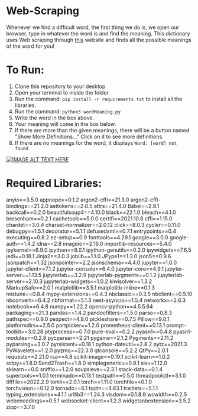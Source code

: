 # Web-Scraping

Whenever we find a difficult word, the first thing we do is, we open our browser, type in whatever the word is and find the meaning. This dictionary uses Web scraping through [this][1] website and finds all the possible meanings of the word for you!

# To Run:
1. Clone this repository to your desktop <br>
2. Open your terminal to inside the folder<br>
3. Run the command:  `pip install -r requirements.txt` to install all the libraries.<br>
5. Run the command: `python3 wordMeaning.py`<br>
6. Write the word in the box above.<br>
7. Your meaning will come in the box below.<br>
8. If there are more than the given meanings, there will be a button named "Show More Definitions..." Click on it to see more definitions.<br>
9. If there are no meanings for the word, it displays `Word: [word] not found`<br>

[![IMAGE ALT TEXT HERE](https://drive.google.com/file/d/1pvDeKxUXBvPtg52LS6VSxm3O87eD7Rdy/view?usp=sharing)](https://drive.google.com/file/d/1pvDeKxUXBvPtg52LS6VSxm3O87eD7Rdy/view?usp=sharing)

# Required Libraries:
anyio==3.5.0
appnope==0.1.2
argon2-cffi==21.3.0
argon2-cffi-bindings==21.2.0
asttokens==2.0.5
attrs==21.4.0
Babel==2.9.1
backcall==0.2.0
beautifulsoup4==4.10.0
black==22.1.0
bleach==4.1.0
bresenham==0.2.1
cachetools==5.0.0
certifi==2021.10.8
cffi==1.15.0
chardet==3.0.4
charset-normalizer==2.0.12
click==8.0.3
cycler==0.11.0
debugpy==1.5.1
decorator==5.1.1
defusedxml==0.7.1
entrypoints==0.4
executing==0.8.2
ez-setup==0.9
fonttools==4.29.1
google==3.0.0
google-auth==1.4.2
idna==2.8
imageio==2.16.0
importlib-resources==5.4.0
ipykernel==6.9.0
ipython==8.0.1
ipython-genutils==0.2.0
ipywidgets==7.6.5
jedi==0.18.1
Jinja2==3.0.3
joblib==1.1.0
JPype1==1.3.0
json5==0.9.6
jsonpatch==1.32
jsonpointer==2.2
jsonschema==4.4.0
jupyter==1.0.0
jupyter-client==7.1.2
jupyter-console==6.4.0
jupyter-core==4.9.1
jupyter-server==1.13.5
jupyterlab==3.2.9
jupyterlab-pygments==0.1.2
jupyterlab-server==2.10.3
jupyterlab-widgets==1.0.2
kiwisolver==1.3.2
MarkupSafe==2.0.1
matplotlib==3.5.1
matplotlib-inline==0.1.3
mistune==0.8.4
mypy-extensions==0.4.3
nbclassic==0.3.5
nbclient==0.5.10
nbconvert==6.4.2
nbformat==5.1.3
nest-asyncio==1.5.4
networkx==2.6.3
notebook==6.4.8
numpy==1.22.2
opencv-python==4.5.5.64
packaging==21.3
pandas==1.4.2
pandocfilters==1.5.0
parso==0.8.3
pathspec==0.9.0
pexpect==4.8.0
pickleshare==0.7.5
Pillow==9.0.1
platformdirs==2.5.0
portpicker==1.2.0
prometheus-client==0.13.1
prompt-toolkit==3.0.28
ptyprocess==0.7.0
pure-eval==0.2.2
pyasn1==0.4.8
pyasn1-modules==0.2.8
pycparser==2.21
pygame==2.1.2
Pygments==2.11.2
pyparsing==3.0.7
pyrsistent==0.18.1
python-dateutil==2.8.2
pytz==2021.3
PyWavelets==1.2.0
pyzmq==22.3.0
qtconsole==5.2.2
QtPy==2.0.1
requests==2.21.0
rsa==4.8
scikit-image==0.19.1
scikit-learn==1.0.2
scipy==1.8.0
Send2Trash==1.8.0
simplegeneric==0.8.1
six==1.12.0
sklearn==0.0
sniffio==1.2.0
soupsieve==2.3.1
stack-data==0.1.4
supertools==1.0.1
terminado==0.13.1
testpath==0.5.0
threadpoolctl==3.1.0
tifffile==2022.2.9
tomli==2.0.1
torch==1.11.0
torchfile==0.1.0
torchvision==0.12.0
tornado==6.1
tqdm==4.63.1
traitlets==5.1.1
typing_extensions==4.1.1
urllib3==1.24.3
visdom==0.1.8.9
wcwidth==0.2.5
webencodings==0.5.1
websocket-client==1.2.3
widgetsnbextension==3.5.2
zipp==3.7.0
</b>

[1]: https://www.dictionary.com/browse/
